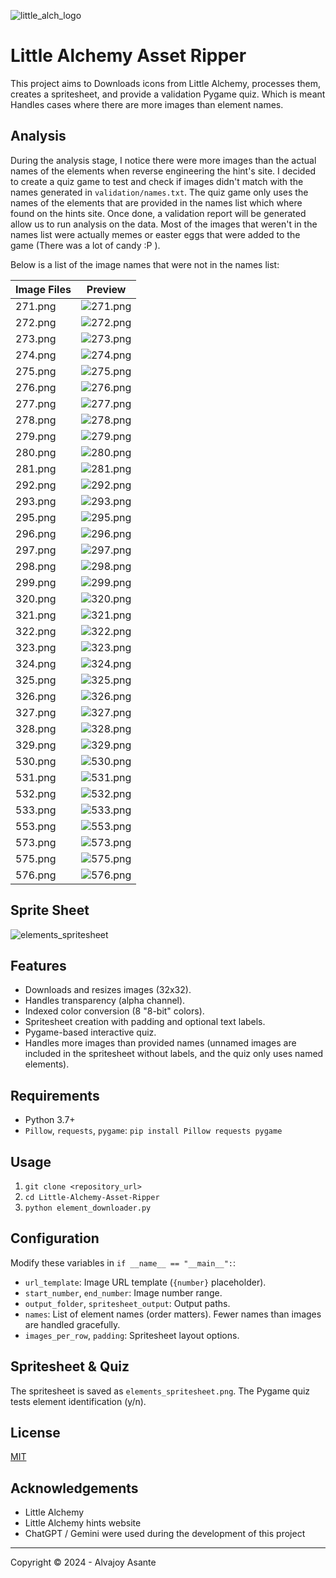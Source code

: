 ![little_alch_logo](doc/logo.png)
# Little Alchemy Asset Ripper

This project aims to Downloads icons from Little Alchemy, processes them, creates a spritesheet, and provide a validation Pygame quiz. Which is meant Handles cases where there are more images than element names.

## Analysis

During the analysis stage, I notice there were more images than the actual names of the elements when reverse engineering the hint's site. I decided to create a quiz game to test and check if images didn't match with the names generated in `validation/names.txt`. The quiz game only uses the names of the elements that are provided in the names list which where found on the hints site. Once done, a validation report will be generated allow us to run analysis on the data. Most of the images that weren't in the names list were actually memes or easter eggs that were added to the game (There was a lot of candy :P ).

Below is a list of the image names that were not in the names list:

| Image Files | Preview |
|-------------|---------|
| 271.png     | ![271.png](doc/271.png) |
| 272.png     | ![272.png](doc/272.png) |
| 273.png     | ![273.png](doc/273.png) |
| 274.png     | ![274.png](doc/274.png) |
| 275.png     | ![275.png](doc/275.png) |
| 276.png     | ![276.png](doc/276.png) |
| 277.png     | ![277.png](doc/277.png) |
| 278.png     | ![278.png](doc/278.png) |
| 279.png     | ![279.png](doc/279.png) |
| 280.png     | ![280.png](doc/280.png) |
| 281.png     | ![281.png](doc/281.png) |
| 292.png     | ![292.png](doc/292.png) |
| 293.png     | ![293.png](doc/293.png) |
| 295.png     | ![295.png](doc/295.png) |
| 296.png     | ![296.png](doc/296.png) |
| 297.png     | ![297.png](doc/297.png) |
| 298.png     | ![298.png](doc/298.png) |
| 299.png     | ![299.png](doc/299.png) |
| 320.png     | ![320.png](doc/320.png) |
| 321.png     | ![321.png](doc/321.png) |
| 322.png     | ![322.png](doc/322.png) |
| 323.png     | ![323.png](doc/323.png) |
| 324.png     | ![324.png](doc/324.png) |
| 325.png     | ![325.png](doc/325.png) |
| 326.png     | ![326.png](doc/326.png) |
| 327.png     | ![327.png](doc/327.png) |
| 328.png     | ![328.png](doc/328.png) |
| 329.png     | ![329.png](doc/329.png) |
| 530.png     | ![530.png](doc/530.png) |
| 531.png     | ![531.png](doc/531.png) |
| 532.png     | ![532.png](doc/532.png) |
| 533.png     | ![533.png](doc/533.png) |
| 553.png     | ![553.png](doc/553.png) |
| 573.png     | ![573.png](doc/573.png) |
| 575.png     | ![575.png](doc/575.png) |
| 576.png     | ![576.png](doc/576.png) |


## Sprite Sheet
![elements_spritesheet](doc/elements_spritesheet.png)


## Features

*   Downloads and resizes images (32x32).
*   Handles transparency (alpha channel).
*   Indexed color conversion (8 "8-bit" colors).
*   Spritesheet creation with padding and optional text labels.
*   Pygame-based interactive quiz.
*   Handles more images than provided names (unnamed images are included in the spritesheet without labels, and the quiz only uses named elements).

## Requirements

*   Python 3.7+
*   `Pillow`, `requests`, `pygame`: `pip install Pillow requests pygame`

## Usage

1.  `git clone <repository_url>`
2.  `cd Little-Alchemy-Asset-Ripper`
3.  `python element_downloader.py`

## Configuration

Modify these variables in `if __name__ == "__main__":`:

*   `url_template`: Image URL template (`{number}` placeholder).
*   `start_number`, `end_number`: Image number range.
*   `output_folder`, `spritesheet_output`: Output paths.
*   `names`: List of element names (order matters). Fewer names than images are handled gracefully.
*   `images_per_row`, `padding`: Spritesheet layout options.

## Spritesheet & Quiz

The spritesheet is saved as `elements_spritesheet.png`. The Pygame quiz tests element identification (y/n).

## License

[MIT](/LICENSE)

## Acknowledgements

*   Little Alchemy
*   Little Alchemy hints website
*   ChatGPT / Gemini were used during the development of this project

---
Copyright © 2024 - Alvajoy Asante

